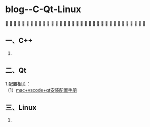 # blog--C-Qt-Linux

:balloon: :balloon: :balloon: :balloon: :balloon: :balloon: :balloon: :balloon: :balloon: :balloon: :balloon: :balloon: :balloon: :balloon: :balloon: :balloon: :balloon: :balloon: :balloon: :balloon: :balloon: :balloon: :balloon: :balloon: :balloon: :balloon: :balloon: :balloon: :balloon: :balloon: :balloon: :balloon: :balloon: :balloon: 

## 一、C++          

1.

## 二、Qt         

1.配置相关：<br/>
   （1）[mac+vscode+qt安装配置手册](https://github.com/Seasons123/blog--C-Qt-Linux/issues/1)

## 三、Linux          

1.

